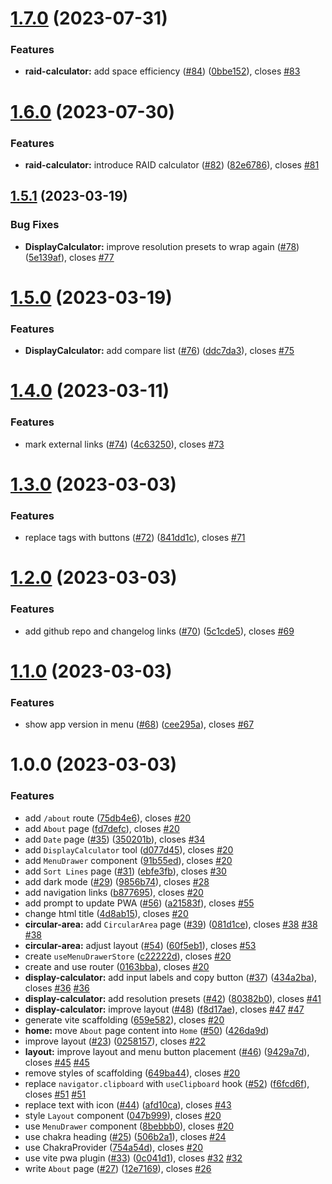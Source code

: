 # [1.7.0](https://github.com/Bikossor/poly.tools/compare/v1.6.0...v1.7.0) (2023-07-31)


### Features

* **raid-calculator:** add space efficiency ([#84](https://github.com/Bikossor/poly.tools/issues/84)) ([0bbe152](https://github.com/Bikossor/poly.tools/commit/0bbe15200405016c2eef46b5df30e1a2c5d7c9ff)), closes [#83](https://github.com/Bikossor/poly.tools/issues/83)

# [1.6.0](https://github.com/Bikossor/poly.tools/compare/v1.5.1...v1.6.0) (2023-07-30)


### Features

* **raid-calculator:** introduce RAID calculator ([#82](https://github.com/Bikossor/poly.tools/issues/82)) ([82e6786](https://github.com/Bikossor/poly.tools/commit/82e678687fe207e3701f04a4cb87dad85966b11b)), closes [#81](https://github.com/Bikossor/poly.tools/issues/81)

## [1.5.1](https://github.com/Bikossor/poly.tools/compare/v1.5.0...v1.5.1) (2023-03-19)


### Bug Fixes

* **DisplayCalculator:** improve resolution presets to wrap again ([#78](https://github.com/Bikossor/poly.tools/issues/78)) ([5e139af](https://github.com/Bikossor/poly.tools/commit/5e139afe196244ba15efd890c8bb82eda0929e80)), closes [#77](https://github.com/Bikossor/poly.tools/issues/77)

# [1.5.0](https://github.com/Bikossor/poly.tools/compare/v1.4.0...v1.5.0) (2023-03-19)


### Features

* **DisplayCalculator:** add compare list ([#76](https://github.com/Bikossor/poly.tools/issues/76)) ([ddc7da3](https://github.com/Bikossor/poly.tools/commit/ddc7da3196cc8089136a14d49b7d328e118e345f)), closes [#75](https://github.com/Bikossor/poly.tools/issues/75)

# [1.4.0](https://github.com/Bikossor/poly.tools/compare/v1.3.0...v1.4.0) (2023-03-11)


### Features

* mark external links ([#74](https://github.com/Bikossor/poly.tools/issues/74)) ([4c63250](https://github.com/Bikossor/poly.tools/commit/4c63250510d5c51572a1b69fc4c29dd4c23e8de5)), closes [#73](https://github.com/Bikossor/poly.tools/issues/73)

# [1.3.0](https://github.com/Bikossor/poly.tools/compare/v1.2.0...v1.3.0) (2023-03-03)


### Features

* replace tags with buttons ([#72](https://github.com/Bikossor/poly.tools/issues/72)) ([841dd1c](https://github.com/Bikossor/poly.tools/commit/841dd1c173eab52fe3b84132bf257587abf22bda)), closes [#71](https://github.com/Bikossor/poly.tools/issues/71)

# [1.2.0](https://github.com/Bikossor/poly.tools/compare/v1.1.0...v1.2.0) (2023-03-03)


### Features

* add github repo and changelog links ([#70](https://github.com/Bikossor/poly.tools/issues/70)) ([5c1cde5](https://github.com/Bikossor/poly.tools/commit/5c1cde53742130b85abf0e91e654e02b79d4a9fd)), closes [#69](https://github.com/Bikossor/poly.tools/issues/69)

# [1.1.0](https://github.com/Bikossor/poly.tools/compare/v1.0.0...v1.1.0) (2023-03-03)


### Features

* show app version in menu ([#68](https://github.com/Bikossor/poly.tools/issues/68)) ([cee295a](https://github.com/Bikossor/poly.tools/commit/cee295a97f0d4dd13a70d480cf07e66d551c86aa)), closes [#67](https://github.com/Bikossor/poly.tools/issues/67)

# 1.0.0 (2023-03-03)


### Features

* add `/about` route ([75db4e6](https://github.com/Bikossor/poly.tools/commit/75db4e6f7f523c08c7a24528b51979dd8ab2410b)), closes [#20](https://github.com/Bikossor/poly.tools/issues/20)
* add `About` page ([fd7defc](https://github.com/Bikossor/poly.tools/commit/fd7defcfe6a8322f048766853b9c56f003a986c6)), closes [#20](https://github.com/Bikossor/poly.tools/issues/20)
* add `Date` page ([#35](https://github.com/Bikossor/poly.tools/issues/35)) ([350201b](https://github.com/Bikossor/poly.tools/commit/350201bce162bb95a8a5c1003ec469388244d648)), closes [#34](https://github.com/Bikossor/poly.tools/issues/34)
* add `DisplayCalculator` tool ([d077d45](https://github.com/Bikossor/poly.tools/commit/d077d453e3bb7ca0a3db223c61060627f08e63b3)), closes [#20](https://github.com/Bikossor/poly.tools/issues/20)
* add `MenuDrawer` component ([91b55ed](https://github.com/Bikossor/poly.tools/commit/91b55ed2aad5f29f36239c9b865ac5781c138641)), closes [#20](https://github.com/Bikossor/poly.tools/issues/20)
* add `Sort Lines` page ([#31](https://github.com/Bikossor/poly.tools/issues/31)) ([ebfe3fb](https://github.com/Bikossor/poly.tools/commit/ebfe3fb16c689e39bdd63e9243b75a8c0865b89a)), closes [#30](https://github.com/Bikossor/poly.tools/issues/30)
* add dark mode ([#29](https://github.com/Bikossor/poly.tools/issues/29)) ([9856b74](https://github.com/Bikossor/poly.tools/commit/9856b748caf6fabc14565c0250a5f084d92a4df1)), closes [#28](https://github.com/Bikossor/poly.tools/issues/28)
* add navigation links ([b877695](https://github.com/Bikossor/poly.tools/commit/b877695acf48ecd9a7a2ffd1c8b392d04fb4e1ab)), closes [#20](https://github.com/Bikossor/poly.tools/issues/20)
* add prompt to update PWA ([#56](https://github.com/Bikossor/poly.tools/issues/56)) ([a21583f](https://github.com/Bikossor/poly.tools/commit/a21583f64692d1078db224e0e6c6b146ba1744f6)), closes [#55](https://github.com/Bikossor/poly.tools/issues/55)
* change html title ([4d8ab15](https://github.com/Bikossor/poly.tools/commit/4d8ab1577df5900f1cbe11edbe551cdd5b9b1348)), closes [#20](https://github.com/Bikossor/poly.tools/issues/20)
* **circular-area:** add `CircularArea` page ([#39](https://github.com/Bikossor/poly.tools/issues/39)) ([081d1ce](https://github.com/Bikossor/poly.tools/commit/081d1ce0b8e0d90d07c625b7acf8d862058c9e23)), closes [#38](https://github.com/Bikossor/poly.tools/issues/38) [#38](https://github.com/Bikossor/poly.tools/issues/38) [#38](https://github.com/Bikossor/poly.tools/issues/38)
* **circular-area:** adjust layout ([#54](https://github.com/Bikossor/poly.tools/issues/54)) ([60f5eb1](https://github.com/Bikossor/poly.tools/commit/60f5eb1cde0ab1cb9878c509abf8eda24ae07a67)), closes [#53](https://github.com/Bikossor/poly.tools/issues/53)
* create `useMenuDrawerStore` ([c22222d](https://github.com/Bikossor/poly.tools/commit/c22222d59de6d7fe28ba78f7cc18dd7a4211c4cf)), closes [#20](https://github.com/Bikossor/poly.tools/issues/20)
* create and use router ([0163bba](https://github.com/Bikossor/poly.tools/commit/0163bba8543c436eea1a9f3f1262b8d1e4d0483b)), closes [#20](https://github.com/Bikossor/poly.tools/issues/20)
* **display-calculator:** add input labels and copy button ([#37](https://github.com/Bikossor/poly.tools/issues/37)) ([434a2ba](https://github.com/Bikossor/poly.tools/commit/434a2ba549e4bb9051e0718fde2c54c6bdea8e3b)), closes [#36](https://github.com/Bikossor/poly.tools/issues/36) [#36](https://github.com/Bikossor/poly.tools/issues/36)
* **display-calculator:** add resolution presets ([#42](https://github.com/Bikossor/poly.tools/issues/42)) ([80382b0](https://github.com/Bikossor/poly.tools/commit/80382b0228d1feaa1cb3d9cd67838de2fe350945)), closes [#41](https://github.com/Bikossor/poly.tools/issues/41)
* **display-calculator:** improve layout ([#48](https://github.com/Bikossor/poly.tools/issues/48)) ([f8d17ae](https://github.com/Bikossor/poly.tools/commit/f8d17ae1a276ac540b4ae7455999f5dc726a2427)), closes [#47](https://github.com/Bikossor/poly.tools/issues/47) [#47](https://github.com/Bikossor/poly.tools/issues/47)
* generate vite scaffolding ([659e582](https://github.com/Bikossor/poly.tools/commit/659e582c1ba82235c4ae2753b602ed1809a793e5)), closes [#20](https://github.com/Bikossor/poly.tools/issues/20)
* **home:** move `About` page content into `Home` ([#50](https://github.com/Bikossor/poly.tools/issues/50)) ([426da9d](https://github.com/Bikossor/poly.tools/commit/426da9df673f3088fe14877b2ec2d7f26aef08d2))
* improve layout ([#23](https://github.com/Bikossor/poly.tools/issues/23)) ([0258157](https://github.com/Bikossor/poly.tools/commit/02581575c44edd9bdb7420cdcb18a71ccff7d27f)), closes [#22](https://github.com/Bikossor/poly.tools/issues/22)
* **layout:** improve layout and menu button placement ([#46](https://github.com/Bikossor/poly.tools/issues/46)) ([9429a7d](https://github.com/Bikossor/poly.tools/commit/9429a7dbaadc1d2e498d6b2f580aedfb02164b9e)), closes [#45](https://github.com/Bikossor/poly.tools/issues/45) [#45](https://github.com/Bikossor/poly.tools/issues/45)
* remove styles of scaffolding ([649ba44](https://github.com/Bikossor/poly.tools/commit/649ba441948c60cea35045e8d2977ed4cd387ba3)), closes [#20](https://github.com/Bikossor/poly.tools/issues/20)
* replace `navigator.clipboard` with `useClipboard` hook ([#52](https://github.com/Bikossor/poly.tools/issues/52)) ([f6fcd6f](https://github.com/Bikossor/poly.tools/commit/f6fcd6f04bf9b8f8208091b557163f7e2f0c044a)), closes [#51](https://github.com/Bikossor/poly.tools/issues/51) [#51](https://github.com/Bikossor/poly.tools/issues/51)
* replace text with icon ([#44](https://github.com/Bikossor/poly.tools/issues/44)) ([afd10ca](https://github.com/Bikossor/poly.tools/commit/afd10cab0ba1aabaa561d6630871bcb35cac3df2)), closes [#43](https://github.com/Bikossor/poly.tools/issues/43)
* style `Layout` component ([047b999](https://github.com/Bikossor/poly.tools/commit/047b99942a9897f51b6a82d451db5b6363e89e69)), closes [#20](https://github.com/Bikossor/poly.tools/issues/20)
* use `MenuDrawer` component ([8bebbb0](https://github.com/Bikossor/poly.tools/commit/8bebbb0fc3bd69f2580ad1a6b96a44882c606bf8)), closes [#20](https://github.com/Bikossor/poly.tools/issues/20)
* use chakra heading ([#25](https://github.com/Bikossor/poly.tools/issues/25)) ([506b2a1](https://github.com/Bikossor/poly.tools/commit/506b2a1ab5bb82d9ae3c9ec7bf6ded1dccda9e66)), closes [#24](https://github.com/Bikossor/poly.tools/issues/24)
* use ChakraProvider ([754a54d](https://github.com/Bikossor/poly.tools/commit/754a54da6b738008f3f0a2a4192cb7c57d9dbac5)), closes [#20](https://github.com/Bikossor/poly.tools/issues/20)
* use vite pwa plugin ([#33](https://github.com/Bikossor/poly.tools/issues/33)) ([0c041d1](https://github.com/Bikossor/poly.tools/commit/0c041d131351a5a907f05b881bb436c1f4bd10c8)), closes [#32](https://github.com/Bikossor/poly.tools/issues/32) [#32](https://github.com/Bikossor/poly.tools/issues/32)
* write `About` page ([#27](https://github.com/Bikossor/poly.tools/issues/27)) ([12e7169](https://github.com/Bikossor/poly.tools/commit/12e716992431feb5c7487127e16f30db0c755ac8)), closes [#26](https://github.com/Bikossor/poly.tools/issues/26)
